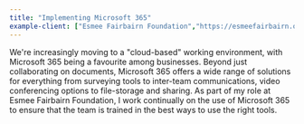 ```yaml
---
title: "Implementing Microsoft 365"
example-client: ["Esmee Fairbairn Foundation","https://esmeefairbairn.org.uk","with"]
---
```


We're increasingly moving to a "cloud-based" working environment, with Microsoft 365 being a favourite among businesses. Beyond just collaborating on documents, Microsoft 365 offers a wide range of solutions for everything from surveying tools to inter-team communications, video conferencing options to file-storage and sharing. As part of my role at Esmee Fairbairn Foundation, I work continually on the use of Microsoft 365 to ensure that the team is trained in the best ways to use the right tools.